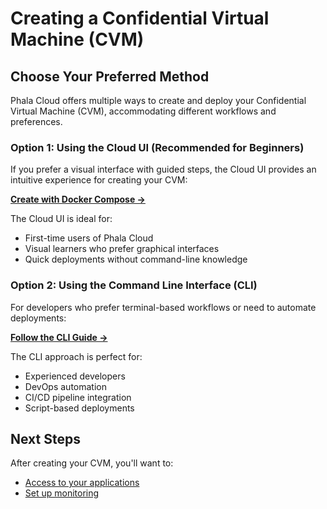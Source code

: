# Creating a Confidential Virtual Machine (CVM)

## Choose Your Preferred Method

Phala Cloud offers multiple ways to create and deploy your Confidential Virtual Machine (CVM), accommodating different workflows and preferences.

### Option 1: Using the Cloud UI (Recommended for Beginners)

If you prefer a visual interface with guided steps, the Cloud UI provides an intuitive experience for creating your CVM:

[**Create with Docker Compose →**](./create-with-docker-compose.md)

The Cloud UI is ideal for:
- First-time users of Phala Cloud
- Visual learners who prefer graphical interfaces
- Quick deployments without command-line knowledge

### Option 2: Using the Command Line Interface (CLI)

For developers who prefer terminal-based workflows or need to automate deployments:

[**Follow the CLI Guide →**](../getting-started/start-from-cloud-cli.md)

The CLI approach is perfect for:
- Experienced developers
- DevOps automation
- CI/CD pipeline integration
- Script-based deployments

## Next Steps

After creating your CVM, you'll want to:
- [Access to your applications](./access-your-applications.md)
- [Set up monitoring](../cvm-mangement/management-check-logs.md)
